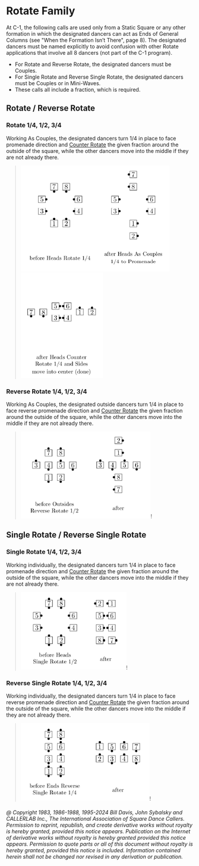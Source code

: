 
# Rotate Family

At C-1, the following calls are used only from a Static Square or any other formation in which the
designated dancers can act as Ends of General Columns (see "When the Formation Isn’t There",
page 8). The designated dancers must be named explicitly to avoid confusion with other Rotate
applications that involve all 8 dancers (not part of the C-1 program).
* For Rotate and Reverse Rotate, the designated dancers must be Couples.
* For Single Rotate and Reverse Single Rotate, 
the designated dancers must be Couples or in Mini-Waves.
* These calls all include a fraction, which is required.

## Rotate / Reverse Rotate

### Rotate 1/4, 1/2, 3/4

Working As Couples, the designated dancers turn
1/4 in place to face promenade direction and
[Counter Rotate](../a2/box_counter_rotate.md)
the given fraction around the outside of the square, 
while the other dancers move into the middle
if they are not already there.


> 
> ![alt](rotate_1a.png)![alt](rotate_1b.png)![alt](rotate_1c.png)
> 

### Reverse Rotate 1/4, 1/2, 3/4

Working As Couples, the designated
outside dancers turn 1/4 in place to face reverse
promenade direction and [Counter Rotate](../a2/box_counter_rotate.md) the given
fraction around the outside of the square,
while the other dancers move into the middle
if they are not already there.

>
> ![alt](rotate_2a.png)![alt](rotate_2b.png)!
>

## Single Rotate / Reverse Single Rotate

### Single Rotate 1/4, 1/2, 3/4

Working individually, the designated dancers
turn 1/4 in place to face promenade direction and
[Counter Rotate](../a2/box_counter_rotate.md)
the given fraction around the outside of the square,
while the other dancers move into the middle
if they are not already there.

>
> ![alt](rotate_3a.png)![alt](rotate_3b.png)!
>

### Reverse Single Rotate 1/4, 1/2, 3/4

Working individually, the designated dancers turn 1/4 in place 
to face reverse promenade direction and
[Counter Rotate](../a2/box_counter_rotate.md) the given
fraction around the outside of the square,
while the other dancers move into the middle
if they are not already there.

>
> ![alt](rotate_4a.png)![alt](rotate_4b.png)!
>

###### @ Copyright 1983, 1986-1988, 1995-2024 Bill Davis, John Sybalsky and CALLERLAB Inc., The International Association of Square Dance Callers. Permission to reprint, republish, and create derivative works without royalty is hereby granted, provided this notice appears. Publication on the Internet of derivative works without royalty is hereby granted provided this notice appears. Permission to quote parts or all of this document without royalty is hereby granted, provided this notice is included. Information contained herein shall not be changed nor revised in any derivation or publication.
